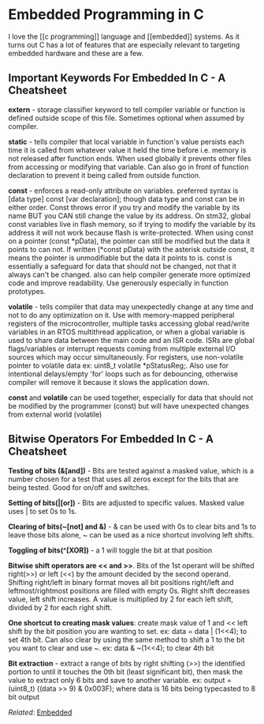 # Embedded Programming in C

I love the [[c programming]] language and [[embedded]] systems. As it turns out C has a lot of features that are especially relevant to targeting embedded hardware and these are a few.

## Important Keywords For Embedded In C - A Cheatsheet

**extern** - storage classifier keyword to tell compiler variable or function is defined outside scope of this file. Sometimes optional when assumed by compiler.

**static** - tells compiler that local variable in function's value persists each time it is called from whatever value it held the time before i.e. memory is not released after function ends. When used globally it prevents other files from accessing or modifying that variable. Can also go in front of function declaration to prevent it being called from outside function.

**const** - enforces a read-only attribute on variables. preferred syntax is [data type] const [var declaration]; though data type and const can be in either order. Const throws error if you try and modify the variable by its name BUT you CAN still change the value by its address. On stm32, global const variables live in flash memory, so if trying to modify the variable by its address it will not work because flash is write-protected. When using const on a pointer (const \*pData), the pointer can still be modified but the data it points to can not. If written (\*const pData) with the asterisk outside const, it means the pointer is unmodifiable but the data it points to is. const is essentially a safeguard for data that should not be changed, not that it always can't be changed. also can help compiler generate more optimized code and improve readability. Use generously especially in function prototypes.

**volatile** - tells compiler that data may unexpectedly change at any time and not to do any optimization on it. Use with memory-mapped peripheral registers of the microcontroller, multiple tasks accessing global read/write variables in an RTOS multithread application, or when a global variable is used to share data between the main code and an ISR code. ISRs are global flags/variables or interrupt requests coming from multiple external I/O sources which may occur simultaneously. For registers, use non-volatile pointer to volatile data ex: uint8_t volatile \*pStatusReg;. Also use for intentional delays/empty 'for' loops such as for debouncing, otherwise compiler will remove it because it slows the application down.

**const** and **volatile** can be used together, especially for data that should not be modified by the programmer (const) but will have unexpected changes from external world (volatile)

## Bitwise Operators For Embedded In C - A Cheatsheet

**Testing of bits (&[and])** - Bits are tested against a masked value, which is a number chosen for a test that uses all zeros except for the bits that are being tested. Good for on/off and switches.

**Setting of bits(|[or])** - Bits are adjusted to specific values. Masked value uses | to set 0s to 1s.

**Clearing of bits(~[not] and &)** - & can be used with 0s to clear bits and 1s to leave those bits alone, ~ can be used as a nice shortcut involving left shifts.

**Toggling of bits(^[XOR])** - a 1 will toggle the bit at that position

**Bitwise shift operators are << and >>**. Bits of the 1st operant will be shifted right(>>) or left (<<) by the amount decided by the second operand. Shifting right/left in binary format moves all bit positions right/left and leftmost/rightmost positions are filled with empty 0s. Right shift decreases value, left shift increases. A value is multiplied by 2 for each left shift, divided by 2 for each right shift.

**One shortcut to creating mask values**: create mask value of 1 and << left shift by the bit position you are wanting to set. ex: data = data | (1<<4); to set 4th bit. Can also clear by using the same method to shift a 1 to the bit you want to clear and use ~. ex: data & ~(1<<4); to clear 4th bit

**Bit extraction** - extract a range of bits by right shifting (>>) the identified portion to until it touches the 0th bit (least significant bit), then mask the value to extract only 6 bits and save to another variable. ex: output = (uint8_t) ((data >> 9) & 0x003F); where data is 16 bits being typecasted to 8 bit output

*Related*: [Embedded](embedded.html)
